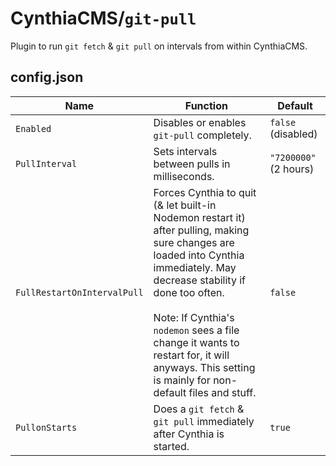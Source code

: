 # CynthiaCMS/`git-pull`

Plugin to run `git fetch` & `git pull` on intervals from within CynthiaCMS.

## config.json

| Name                        | Function                                                     | Default               |
| --------------------------- | ------------------------------------------------------------ | --------------------- |
| `Enabled`                   | Disables or enables `git-pull` completely.                   | `false` (disabled)    |
| `PullInterval`              | Sets intervals between pulls in milliseconds.                | `"7200000"` (2 hours) |
| `FullRestartOnIntervalPull` | Forces Cynthia to quit (& let built-in Nodemon restart it) after pulling, making sure changes are loaded into Cynthia immediately. May decrease stability if done too often.<br /><br />Note: If Cynthia's `nodemon` sees a file change it wants to restart for, it will anyways. This setting is mainly for non-default files and stuff. | `false`               |
| `PullonStarts`              | Does a `git fetch` & `git pull` immediately after Cynthia is started. | `true`                |

